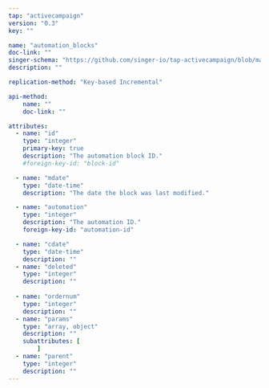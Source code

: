 ```yaml
---
tap: "activecampaign"
version: "0.3"
key: ""

name: "automation_blocks"
doc-link: ""
singer-schema: "https://github.com/singer-io/tap-activecampaign/blob/master/tap_activecampaign/schemas/automation_blocks.json"
description: ""

replication-method: "Key-based Incremental"

api-method:
    name: ""
    doc-link: ""

attributes:
  - name: "id"
    type: "integer"
    primary-key: true
    description: "The automation block ID."
    #foreign-key-id: "block-id"

  - name: "mdate"
    type: "date-time"
    description: "The date the block was last modified."

  - name: "automation"
    type: "integer"
    description: "The automation ID."
    foreign-key-id: "automation-id"

  - name: "cdate"
    type: "date-time"
    description: ""
  - name: "deleted"
    type: "integer"
    description: ""
 
  - name: "ordernum"
    type: "integer"
    description: ""
  - name: "params"
    type: "array, object"
    description: ""
    subattributes: [
        ]
  - name: "parent"
    type: "integer"
    description: ""
---
```

